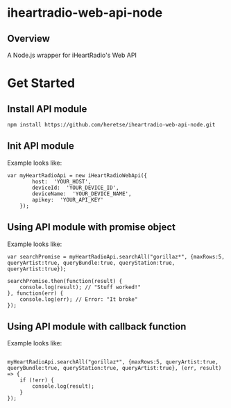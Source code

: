 # iheartradio-web-api-node

## Overview

A Node.js wrapper for iHeartRadio's Web API

##

# Get Started

## Install API module
```
npm install https://github.com/heretse/iheartradio-web-api-node.git

```

## Init API module

Example looks like:
```
var myHeartRadioApi = new iHeartRadioWebApi({
        host:  'YOUR_HOST',
        deviceId:  'YOUR_DEVICE_ID',
        deviceName:  'YOUR_DEVICE_NAME',
        apikey:  'YOUR_API_KEY'
    });

```

## Using API module with promise object

Example looks like:
```
var searchPromise = myHeartRadioApi.searchAll("gorillaz*", {maxRows:5, queryArtist:true, queryBundle:true, queryStation:true, queryArtist:true});

searchPromise.then(function(result) {
    console.log(result); // "Stuff worked!"
}, function(err) {
    console.log(err); // Error: "It broke"
});

```

## Using API module with callback function

Example looks like:
```

myHeartRadioApi.searchAll("gorillaz*", {maxRows:5, queryArtist:true, queryBundle:true, queryStation:true, queryArtist:true}, (err, result) => {
    if (!err) {
        console.log(result);
    }
});

```